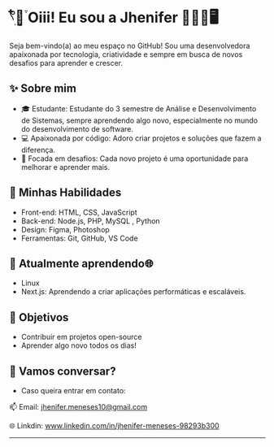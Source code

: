 


# 𓍢ִ໋🌷͙֒ Oiii! Eu sou a Jhenifer 👩🏼‍💻🖥️


Seja bem-vindo(a) ao meu espaço no GitHub! Sou uma desenvolvedora apaixonada por tecnologia, criatividade e sempre em busca de novos desafios para aprender e crescer.

## ✨ Sobre mim

- 🎓 Estudante: Estudante do 3 semestre de Análise e Desenvolvimento de Sistemas, sempre aprendendo algo novo, especialmente no mundo do desenvolvimento de software.
- 💻 Apaixonada por código: Adoro criar projetos e soluções que fazem a diferença.
- 💪 Focada em desafios: Cada novo projeto é uma oportunidade para melhorar e aprender mais.

## 🚀 Minhas Habilidades

- Front-end: HTML, CSS, JavaScript
- Back-end: Node.js, PHP, MySQL , Python
- Design: Figma, Photoshop
- Ferramentas: Git, GitHub, VS Code

## 🌱 Atualmente aprendendo🌐

- Linux
- Next.js: Aprendendo a criar aplicações performáticas e escaláveis.

## 🎯 Objetivos

- Contribuir em projetos open-source
- Aprender algo novo todos os dias!

## 💌 Vamos conversar?

- Caso queira entrar em contato:

📫 Email: jhenifer.meneses10@gmail.com

🌐 Linkdin: www.linkedin.com/in/jhenifer-meneses-98293b300

---

```markdown

